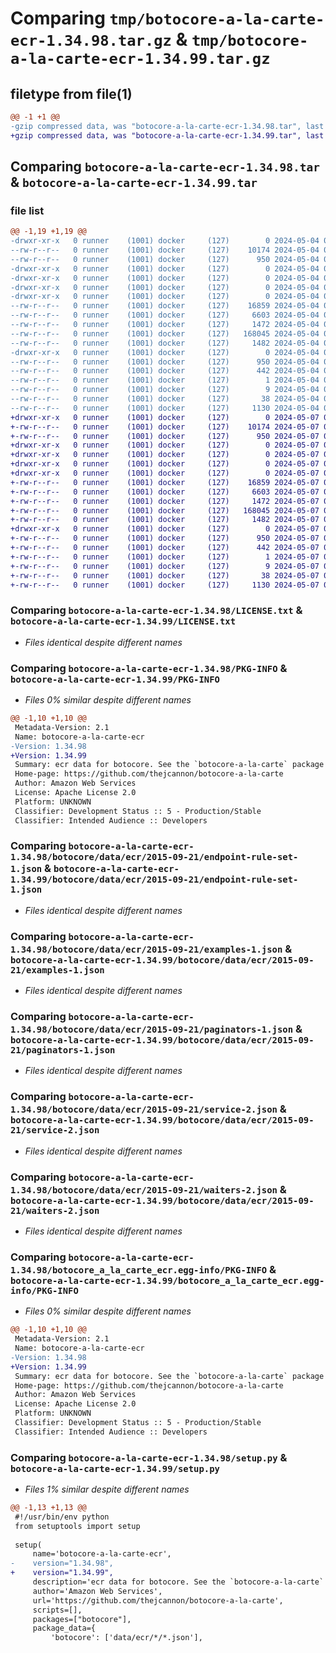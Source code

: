 # Comparing `tmp/botocore-a-la-carte-ecr-1.34.98.tar.gz` & `tmp/botocore-a-la-carte-ecr-1.34.99.tar.gz`

## filetype from file(1)

```diff
@@ -1 +1 @@
-gzip compressed data, was "botocore-a-la-carte-ecr-1.34.98.tar", last modified: Sat May  4 01:01:31 2024, max compression
+gzip compressed data, was "botocore-a-la-carte-ecr-1.34.99.tar", last modified: Tue May  7 01:02:33 2024, max compression
```

## Comparing `botocore-a-la-carte-ecr-1.34.98.tar` & `botocore-a-la-carte-ecr-1.34.99.tar`

### file list

```diff
@@ -1,19 +1,19 @@
-drwxr-xr-x   0 runner    (1001) docker     (127)        0 2024-05-04 01:01:31.490182 botocore-a-la-carte-ecr-1.34.98/
--rw-r--r--   0 runner    (1001) docker     (127)    10174 2024-05-04 01:01:31.000000 botocore-a-la-carte-ecr-1.34.98/LICENSE.txt
--rw-r--r--   0 runner    (1001) docker     (127)      950 2024-05-04 01:01:31.490182 botocore-a-la-carte-ecr-1.34.98/PKG-INFO
-drwxr-xr-x   0 runner    (1001) docker     (127)        0 2024-05-04 01:01:31.486182 botocore-a-la-carte-ecr-1.34.98/botocore/
-drwxr-xr-x   0 runner    (1001) docker     (127)        0 2024-05-04 01:01:31.490182 botocore-a-la-carte-ecr-1.34.98/botocore/data/
-drwxr-xr-x   0 runner    (1001) docker     (127)        0 2024-05-04 01:01:31.490182 botocore-a-la-carte-ecr-1.34.98/botocore/data/ecr/
-drwxr-xr-x   0 runner    (1001) docker     (127)        0 2024-05-04 01:01:31.490182 botocore-a-la-carte-ecr-1.34.98/botocore/data/ecr/2015-09-21/
--rw-r--r--   0 runner    (1001) docker     (127)    16859 2024-05-04 01:01:11.000000 botocore-a-la-carte-ecr-1.34.98/botocore/data/ecr/2015-09-21/endpoint-rule-set-1.json
--rw-r--r--   0 runner    (1001) docker     (127)     6603 2024-05-04 01:01:11.000000 botocore-a-la-carte-ecr-1.34.98/botocore/data/ecr/2015-09-21/examples-1.json
--rw-r--r--   0 runner    (1001) docker     (127)     1472 2024-05-04 01:01:11.000000 botocore-a-la-carte-ecr-1.34.98/botocore/data/ecr/2015-09-21/paginators-1.json
--rw-r--r--   0 runner    (1001) docker     (127)   168045 2024-05-04 01:01:11.000000 botocore-a-la-carte-ecr-1.34.98/botocore/data/ecr/2015-09-21/service-2.json
--rw-r--r--   0 runner    (1001) docker     (127)     1482 2024-05-04 01:01:11.000000 botocore-a-la-carte-ecr-1.34.98/botocore/data/ecr/2015-09-21/waiters-2.json
-drwxr-xr-x   0 runner    (1001) docker     (127)        0 2024-05-04 01:01:31.490182 botocore-a-la-carte-ecr-1.34.98/botocore_a_la_carte_ecr.egg-info/
--rw-r--r--   0 runner    (1001) docker     (127)      950 2024-05-04 01:01:31.000000 botocore-a-la-carte-ecr-1.34.98/botocore_a_la_carte_ecr.egg-info/PKG-INFO
--rw-r--r--   0 runner    (1001) docker     (127)      442 2024-05-04 01:01:31.000000 botocore-a-la-carte-ecr-1.34.98/botocore_a_la_carte_ecr.egg-info/SOURCES.txt
--rw-r--r--   0 runner    (1001) docker     (127)        1 2024-05-04 01:01:31.000000 botocore-a-la-carte-ecr-1.34.98/botocore_a_la_carte_ecr.egg-info/dependency_links.txt
--rw-r--r--   0 runner    (1001) docker     (127)        9 2024-05-04 01:01:31.000000 botocore-a-la-carte-ecr-1.34.98/botocore_a_la_carte_ecr.egg-info/top_level.txt
--rw-r--r--   0 runner    (1001) docker     (127)       38 2024-05-04 01:01:31.490182 botocore-a-la-carte-ecr-1.34.98/setup.cfg
--rw-r--r--   0 runner    (1001) docker     (127)     1130 2024-05-04 01:01:31.000000 botocore-a-la-carte-ecr-1.34.98/setup.py
+drwxr-xr-x   0 runner    (1001) docker     (127)        0 2024-05-07 01:02:33.524095 botocore-a-la-carte-ecr-1.34.99/
+-rw-r--r--   0 runner    (1001) docker     (127)    10174 2024-05-07 01:02:33.000000 botocore-a-la-carte-ecr-1.34.99/LICENSE.txt
+-rw-r--r--   0 runner    (1001) docker     (127)      950 2024-05-07 01:02:33.524095 botocore-a-la-carte-ecr-1.34.99/PKG-INFO
+drwxr-xr-x   0 runner    (1001) docker     (127)        0 2024-05-07 01:02:33.524095 botocore-a-la-carte-ecr-1.34.99/botocore/
+drwxr-xr-x   0 runner    (1001) docker     (127)        0 2024-05-07 01:02:33.524095 botocore-a-la-carte-ecr-1.34.99/botocore/data/
+drwxr-xr-x   0 runner    (1001) docker     (127)        0 2024-05-07 01:02:33.524095 botocore-a-la-carte-ecr-1.34.99/botocore/data/ecr/
+drwxr-xr-x   0 runner    (1001) docker     (127)        0 2024-05-07 01:02:33.524095 botocore-a-la-carte-ecr-1.34.99/botocore/data/ecr/2015-09-21/
+-rw-r--r--   0 runner    (1001) docker     (127)    16859 2024-05-07 01:02:10.000000 botocore-a-la-carte-ecr-1.34.99/botocore/data/ecr/2015-09-21/endpoint-rule-set-1.json
+-rw-r--r--   0 runner    (1001) docker     (127)     6603 2024-05-07 01:02:10.000000 botocore-a-la-carte-ecr-1.34.99/botocore/data/ecr/2015-09-21/examples-1.json
+-rw-r--r--   0 runner    (1001) docker     (127)     1472 2024-05-07 01:02:10.000000 botocore-a-la-carte-ecr-1.34.99/botocore/data/ecr/2015-09-21/paginators-1.json
+-rw-r--r--   0 runner    (1001) docker     (127)   168045 2024-05-07 01:02:10.000000 botocore-a-la-carte-ecr-1.34.99/botocore/data/ecr/2015-09-21/service-2.json
+-rw-r--r--   0 runner    (1001) docker     (127)     1482 2024-05-07 01:02:10.000000 botocore-a-la-carte-ecr-1.34.99/botocore/data/ecr/2015-09-21/waiters-2.json
+drwxr-xr-x   0 runner    (1001) docker     (127)        0 2024-05-07 01:02:33.524095 botocore-a-la-carte-ecr-1.34.99/botocore_a_la_carte_ecr.egg-info/
+-rw-r--r--   0 runner    (1001) docker     (127)      950 2024-05-07 01:02:33.000000 botocore-a-la-carte-ecr-1.34.99/botocore_a_la_carte_ecr.egg-info/PKG-INFO
+-rw-r--r--   0 runner    (1001) docker     (127)      442 2024-05-07 01:02:33.000000 botocore-a-la-carte-ecr-1.34.99/botocore_a_la_carte_ecr.egg-info/SOURCES.txt
+-rw-r--r--   0 runner    (1001) docker     (127)        1 2024-05-07 01:02:33.000000 botocore-a-la-carte-ecr-1.34.99/botocore_a_la_carte_ecr.egg-info/dependency_links.txt
+-rw-r--r--   0 runner    (1001) docker     (127)        9 2024-05-07 01:02:33.000000 botocore-a-la-carte-ecr-1.34.99/botocore_a_la_carte_ecr.egg-info/top_level.txt
+-rw-r--r--   0 runner    (1001) docker     (127)       38 2024-05-07 01:02:33.524095 botocore-a-la-carte-ecr-1.34.99/setup.cfg
+-rw-r--r--   0 runner    (1001) docker     (127)     1130 2024-05-07 01:02:33.000000 botocore-a-la-carte-ecr-1.34.99/setup.py
```

### Comparing `botocore-a-la-carte-ecr-1.34.98/LICENSE.txt` & `botocore-a-la-carte-ecr-1.34.99/LICENSE.txt`

 * *Files identical despite different names*

### Comparing `botocore-a-la-carte-ecr-1.34.98/PKG-INFO` & `botocore-a-la-carte-ecr-1.34.99/PKG-INFO`

 * *Files 0% similar despite different names*

```diff
@@ -1,10 +1,10 @@
 Metadata-Version: 2.1
 Name: botocore-a-la-carte-ecr
-Version: 1.34.98
+Version: 1.34.99
 Summary: ecr data for botocore. See the `botocore-a-la-carte` package for more info.
 Home-page: https://github.com/thejcannon/botocore-a-la-carte
 Author: Amazon Web Services
 License: Apache License 2.0
 Platform: UNKNOWN
 Classifier: Development Status :: 5 - Production/Stable
 Classifier: Intended Audience :: Developers
```

### Comparing `botocore-a-la-carte-ecr-1.34.98/botocore/data/ecr/2015-09-21/endpoint-rule-set-1.json` & `botocore-a-la-carte-ecr-1.34.99/botocore/data/ecr/2015-09-21/endpoint-rule-set-1.json`

 * *Files identical despite different names*

### Comparing `botocore-a-la-carte-ecr-1.34.98/botocore/data/ecr/2015-09-21/examples-1.json` & `botocore-a-la-carte-ecr-1.34.99/botocore/data/ecr/2015-09-21/examples-1.json`

 * *Files identical despite different names*

### Comparing `botocore-a-la-carte-ecr-1.34.98/botocore/data/ecr/2015-09-21/paginators-1.json` & `botocore-a-la-carte-ecr-1.34.99/botocore/data/ecr/2015-09-21/paginators-1.json`

 * *Files identical despite different names*

### Comparing `botocore-a-la-carte-ecr-1.34.98/botocore/data/ecr/2015-09-21/service-2.json` & `botocore-a-la-carte-ecr-1.34.99/botocore/data/ecr/2015-09-21/service-2.json`

 * *Files identical despite different names*

### Comparing `botocore-a-la-carte-ecr-1.34.98/botocore/data/ecr/2015-09-21/waiters-2.json` & `botocore-a-la-carte-ecr-1.34.99/botocore/data/ecr/2015-09-21/waiters-2.json`

 * *Files identical despite different names*

### Comparing `botocore-a-la-carte-ecr-1.34.98/botocore_a_la_carte_ecr.egg-info/PKG-INFO` & `botocore-a-la-carte-ecr-1.34.99/botocore_a_la_carte_ecr.egg-info/PKG-INFO`

 * *Files 0% similar despite different names*

```diff
@@ -1,10 +1,10 @@
 Metadata-Version: 2.1
 Name: botocore-a-la-carte-ecr
-Version: 1.34.98
+Version: 1.34.99
 Summary: ecr data for botocore. See the `botocore-a-la-carte` package for more info.
 Home-page: https://github.com/thejcannon/botocore-a-la-carte
 Author: Amazon Web Services
 License: Apache License 2.0
 Platform: UNKNOWN
 Classifier: Development Status :: 5 - Production/Stable
 Classifier: Intended Audience :: Developers
```

### Comparing `botocore-a-la-carte-ecr-1.34.98/setup.py` & `botocore-a-la-carte-ecr-1.34.99/setup.py`

 * *Files 1% similar despite different names*

```diff
@@ -1,13 +1,13 @@
 #!/usr/bin/env python
 from setuptools import setup
 
 setup(
     name='botocore-a-la-carte-ecr',
-    version="1.34.98",
+    version="1.34.99",
     description='ecr data for botocore. See the `botocore-a-la-carte` package for more info.',
     author='Amazon Web Services',
     url='https://github.com/thejcannon/botocore-a-la-carte',
     scripts=[],
     packages=["botocore"],
     package_data={
         'botocore': ['data/ecr/*/*.json'],
```

